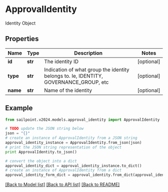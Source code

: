 # ApprovalIdentity

Identity Object

## Properties

Name | Type | Description | Notes
------------ | ------------- | ------------- | -------------
**id** | **str** | The identity ID | [optional] 
**type** | **str** | Indication of what group the identity belongs to. Ie, IDENTITY, GOVERNANCE_GROUP, etc | [optional] 
**name** | **str** | Name of the identity | [optional] 

## Example

```python
from sailpoint.v2024.models.approval_identity import ApprovalIdentity

# TODO update the JSON string below
json = "{}"
# create an instance of ApprovalIdentity from a JSON string
approval_identity_instance = ApprovalIdentity.from_json(json)
# print the JSON string representation of the object
print ApprovalIdentity.to_json()

# convert the object into a dict
approval_identity_dict = approval_identity_instance.to_dict()
# create an instance of ApprovalIdentity from a dict
approval_identity_form_dict = approval_identity.from_dict(approval_identity_dict)
```
[[Back to Model list]](../README.md#documentation-for-models) [[Back to API list]](../README.md#documentation-for-api-endpoints) [[Back to README]](../README.md)


